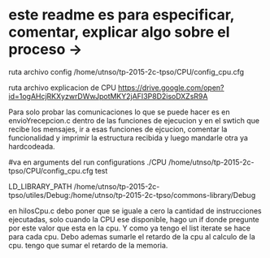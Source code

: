 # este readme es para especificar, comentar, explicar algo sobre el proceso ->

ruta archivo config
/home/utnso/tp-2015-2c-tpso/CPU/config_cpu.cfg

ruta archivo explicacion de CPU
https://drive.google.com/open?id=1ogAHcjRKXyzwrDWwJpotMKY2jAFI3P8D2isoDXZsR9A

Para solo probar las comunicaciones lo que se puede hacer es en envioYrecepcion.c dentro de las funciones de ejecucion y en el swtich que recibe los mensajes, ir a esas funciones de ejcucion, comentar la funcionalidad y  imprimir la estructura recibida y luego mandarle otra ya hardcodeada.

#va en arguments  del run configurations
./CPU /home/utnso/tp-2015-2c-tpso/CPU/config_cpu.cfg test

LD_LIBRARY_PATH
/home/utnso/tp-2015-2c-tpso/utiles/Debug:/home/utnso/tp-2015-2c-tpso/commons-library/Debug

en hilosCpu.c debo poner que se iguale a cero la cantidad de instrucciones ejecutadas, solo cuando la CPU ese disponible, hago un if donde pregunte por este valor que esta en la cpu. Y como ya tengo el list iterate se hace para cada cpu. Debo ademas sumarle el retardo de la cpu al calculo de la cpu. tengo que sumar el retardo de la memoria. 

